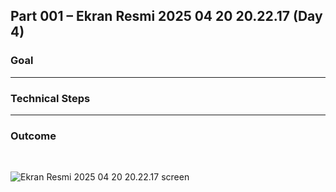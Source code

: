 ## Part 001 – Ekran Resmi 2025 04 20 20.22.17 (Day 4)

### Goal
<!-- Write what you aimed to achieve in this part -->

---

### Technical Steps
<!-- List the steps you followed, commands you used, and how you implemented the task -->

---

### Outcome
<!-- Summarize the result, what worked, and what challenges you faced -->

<br>

![Ekran Resmi 2025 04 20 20.22.17 screen](https://raw.githubusercontent.com/yavuzkutayozdemir/cloud-journey/main/gallery/cloud-support-track/part-001-day-004-ekran-resmi-2025-04-20-20.22.17.png)
